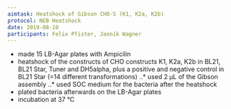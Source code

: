 ```yaml
---
aimtask: Heatshock of Gibson CHO-S (K1, K2a, K2b)
protocol: NEB Heatshock 
date: 2019-08-10
participants: Felix Pfister, Jannik Wagner
---
```

* made 15 LB-Agar plates with Ampicilin
* heatshock of the constructs of CHO constructs K1, K2a, K2b in BL21, BL21 Star, Tuner and DH5alpha, plus a positive and negative control in BL21 Star (=14 different transformations)
..* used 2 µL of the Gibson assembly
..* used SOC medium for the bacteria after the heatshock
* plated bacteria afterwards on the LB-Agar plates 
* incubation at 37 °C